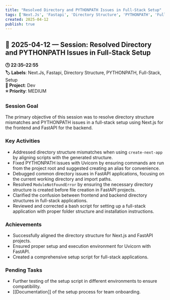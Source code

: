 ```yaml
---
title: "Resolved Directory and PYTHONPATH Issues in Full-Stack Setup"
tags: ['Next.Js', 'Fastapi', 'Directory Structure', 'PYTHONPATH', 'Full-Stack', 'Setup']
created: 2025-04-12
publish: true
---
```


## 📅 2025-04-12 — Session: Resolved Directory and PYTHONPATH Issues in Full-Stack Setup

**🕒 22:35–22:55**  
**🏷️ Labels**: Next.Js, Fastapi, Directory Structure, PYTHONPATH, Full-Stack, Setup  
**📂 Project**: Dev  
**⭐ Priority**: MEDIUM  


### Session Goal
The primary objective of this session was to resolve directory structure mismatches and PYTHONPATH issues in a full-stack setup using Next.js for the frontend and FastAPI for the backend.

### Key Activities
- Addressed directory structure mismatches when using `create-next-app` by aligning scripts with the generated structure.
- Fixed PYTHONPATH issues with Uvicorn by ensuring commands are run from the project root and suggested creating an alias for convenience.
- Debugged common directory issues in FastAPI applications, focusing on the current working directory and import paths.
- Resolved `ModuleNotFoundError` by ensuring the necessary directory structure is created before file creation in FastAPI projects.
- Clarified the confusion between frontend and backend directory structures in full-stack applications.
- Reviewed and corrected a bash script for setting up a full-stack application with proper folder structure and installation instructions.

### Achievements
- Successfully aligned the directory structure for Next.js and FastAPI projects.
- Ensured proper setup and execution environment for Uvicorn with FastAPI.
- Created a comprehensive setup script for full-stack applications.

### Pending Tasks
- Further testing of the setup script in different environments to ensure compatibility.
- [[Documentation]] of the setup process for team onboarding.

